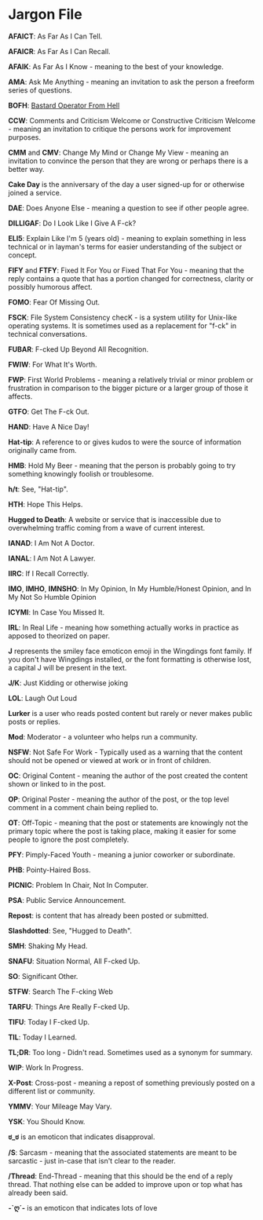 # Jargon File

**AFAICT**: As Far As I Can Tell.

**AFAICR**: As Far As I Can Recall.

**AFAIK**: As Far As I Know - meaning to the best of your knowledge.

**AMA**: Ask Me Anything - meaning an invitation to ask the person a freeform series of questions.

**BOFH**: [Bastard Operator From Hell](http://www.bofharchive.com/)

**CCW**: Comments and Criticism Welcome or Constructive Criticism Welcome - meaning an invitation to critique the persons work for improvement purposes.

**CMM** and **CMV**: Change My Mind or Change My View - meaning an invitation to convince the person that they are wrong or perhaps there is a better way.

**Cake Day** is the anniversary of the day a user signed-up for or otherwise joined a service.

**DAE**: Does Anyone Else - meaning a question to see if other people agree.

**DILLIGAF**: Do I Look Like I Give A F-ck?

**ELI5**: Explain Like I'm 5 (years old) - meaning to explain something in less technical or in layman's terms for easier understanding of the subject or concept.

**FIFY** and **FTFY**: Fixed It For You or Fixed That For You - meaning that the reply contains a quote that has a portion changed for correctness, clarity or possibly humorous affect.

**FOMO**: Fear Of Missing Out.

**FSCK**: File System Consistency checK - is a system utility for Unix-like operating systems. It is sometimes used as a replacement for "f-ck" in technical conversations.

**FUBAR**: F-cked Up Beyond All Recognition.

**FWIW**: For What It's Worth.

**FWP**: First World Problems - meaning a relatively trivial or minor problem or frustration in comparison to the bigger picture or a larger group of those it affects.

**GTFO**: Get The F-ck Out.

**HAND**: Have A Nice Day!

**Hat-tip**: A reference to or gives kudos to were the source of information originally came from.

**HMB**: Hold My Beer - meaning that the person is probably going to try something knowingly foolish or troublesome.

**h/t**: See, "Hat-tip".

**HTH**: Hope This Helps.

**Hugged to Death**: A website or service that is inaccessible due to overwhelming traffic coming from a wave of current interest.

**IANAD**: I Am Not A Doctor.

**IANAL**: I Am Not A Lawyer.

**IIRC**: If I Recall Correctly.

**IMO**, **IMHO**, **IMNSHO**: In My Opinion, In My Humble/Honest Opinion, and In My Not So Humble Opinion

**ICYMI**: In Case You Missed It.

**IRL**: In Real Life - meaning how something actually works in practice as apposed to theorized on paper.

**J** represents the smiley face emoticon emoji in the Wingdings font family. If you don't have Wingdings installed, or the font formatting is otherwise lost, a capital J will be present in the text.

**J/K**: Just Kidding or otherwise joking

**LOL**: Laugh Out Loud

**Lurker** is a user who reads posted content but rarely or never makes public posts or replies.

**Mod**: Moderator - a volunteer who helps run a community.

**NSFW**: Not Safe For Work  - Typically used as a warning that the content should not be opened or viewed at work or in front of children.

**OC**: Original Content - meaning the author of the post created the content shown or linked to in the post.

**OP**: Original Poster - meaning the author of the post, or the top level comment in a comment chain being replied to.

**OT**: Off-Topic - meaning that the post or statements are knowingly not the primary topic where the post is taking place, making it easier for some people to ignore the post completely.

**PFY**: Pimply-Faced Youth - meaning a junior coworker or subordinate.

**PHB**: Pointy-Haired Boss.

**PICNIC**: Problem In Chair, Not In Computer.

**PSA**: Public Service Announcement.

**Repost**: is content that has already been posted or submitted.

**Slashdotted**: See, "Hugged to Death".

**SMH**: Shaking My Head.

**SNAFU**: Situation Normal, All F-cked Up.

**SO**: Significant Other.

**STFW**: Search The F-cking Web

**TARFU**: Things Are Really F-cked Up.

**TIFU**: Today I F-cked Up.

**TIL**: Today I Learned.

**TL;DR**: Too long - Didn't read. Sometimes used as a synonym for summary.

**WIP**: Work In Progress.

**X-Post**: Cross-post - meaning a repost of something previously posted on a different list or community.

**YMMV**: Your Mileage May Vary.

**YSK**: You Should Know.

**ಠ_ಠ** is an emoticon that indicates disapproval.

**/S**: Sarcasm - meaning that the associated statements are meant to be sarcastic - just in-case that isn't clear to the reader.

**/Thread**: End-Thread - meaning that this should be the end of a reply thread. That nothing else can be added to improve upon or top what has already been said.

**-`ღ´-** is an emoticon that indicates lots of love
